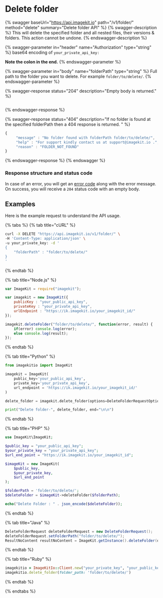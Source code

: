 # Delete folder

{% swagger baseUrl="https://api.imagekit.io" path="/v1/folder/" method="delete" summary="Delete folder API" %}
{% swagger-description %}
This will delete the specified folder and all nested files, their versions & folders. This action cannot be undone.
{% endswagger-description %}

{% swagger-parameter in="header" name="Authorization" type="string" %}
base64 encoding of `your_private_api_key:`

**Note the colon in the end.**
{% endswagger-parameter %}

{% swagger-parameter in="body" name="folderPath" type="string" %}
Full path to the folder you want to delete. For example `folder/to/delete/`.
{% endswagger-parameter %}

{% swagger-response status="204" description="Empty body is returned." %}
```
```
{% endswagger-response %}

{% swagger-response status="404" description="If no folder is found at the specified folderPath then a 404 response is returned. " %}
```javascript
{
     "message" : "No folder found with folderPath folder/to/delete/",
     "help" : "For support kindly contact us at support@imagekit.io .",
     "reason" : "FOLDER_NOT_FOUND" 
}
```
{% endswagger-response %}
{% endswagger %}

### Response structure and status code

In case of an error, you will get an [error code](../api-introduction/#error-codes) along with the error message. On success, you will receive a `204` status code with an empty body.

## Examples

Here is the example request to understand the API usage.

{% tabs %}
{% tab title="cURL" %}
```bash
curl -X DELETE "https://api.imagekit.io/v1/folder/" \
-H 'Content-Type: application/json' \
-u your_private_key: -d '
{
	"folderPath" : "folder/to/delete/"
}
'
```
{% endtab %}

{% tab title="Node.js" %}
```javascript
var ImageKit = require("imagekit");

var imagekit = new ImageKit({
    publicKey : "your_public_api_key",
    privateKey : "your_private_api_key",
    urlEndpoint : "https://ik.imagekit.io/your_imagekit_id/"
});

imagekit.deleteFolder("folder/to/delete/", function(error, result) {
    if(error) console.log(error);
    else console.log(result);
});
```
{% endtab %}

{% tab title="Python" %}
```python
from imagekitio import ImageKit

imagekit = ImageKit(
    public_key='your_public_api_key',
    private_key='your_private_api_key',
    url_endpoint = 'https://ik.imagekit.io/your_imagekit_id/'
)

delete_folder = imagekit.delete_folder(options=DeleteFolderRequestOptions(folder_path="/test/demo"))

print("Delete folder-", delete_folder, end="\n\n")
```
{% endtab %}

{% tab title="PHP" %}
```php
use ImageKit\ImageKit;

$public_key = "your_public_api_key";
$your_private_key = "your_private_api_key";
$url_end_point = "https://ik.imagekit.io/your_imagekit_id";

$imageKit = new ImageKit(
    $public_key,
    $your_private_key,
    $url_end_point
);

$folderPath = 'folder/to/delete/';
$deleteFolder = $imageKit->deleteFolder($folderPath);

echo("Delete Folder : " . json_encode($deleteFolder));
```
{% endtab %}

{% tab title="Java" %}
```java
DeleteFolderRequest deleteFolderRequest = new DeleteFolderRequest();
deleteFolderRequest.setFolderPath("folder/to/delete/");
ResultNoContent resultNoContent = ImageKit.getInstance().deleteFolder(deleteFolderRequest);
```
{% endtab %}

{% tab title="Ruby" %}
```ruby
imagekitio = ImageKitIo::Client.new("your_private_key", "your_public_key", "your_url_endpoint")
imagekitio.delete_folder(folder_path: 'folder/to/delete/')
```
{% endtab %}

{% endtabs %}
